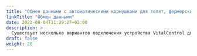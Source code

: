 ```yaml
---
title: "Обмен данными с автоматическими кормушками для телят, фермерскими ПК и сторонними программными продуктами"
linkTitle: "Обмен данными"
date: 2023-08-04T11:29:27+02:00
description: >
  Существует несколько вариантов подключения устройства VitalControl для эффективного обмена данными с другим оборудованием и программными решениями.
draft: false
weight: 20
---
```

